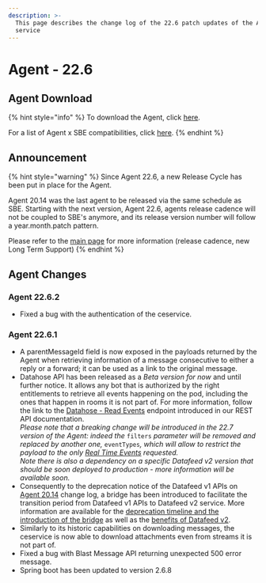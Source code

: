 ```yaml
---
description: >-
  This page describes the change log of the 22.6 patch updates of the Agent
  service
---
```


# Agent - 22.6

## Agent Download

{% hint style="info" %}
To download the Agent, click [here](https://storage.googleapis.com/sym-platform/developers/rest-api/agent-22.6.2.zip).

For a list of Agent x SBE compatibilities, click [here](../../agent-guide/sbe-x-agent-compatibility-matrix.md).
{% endhint %}

## Announcement

{% hint style="warning" %}
Since Agent 22.6, a new Release Cycle has been put in place for the Agent.

Agent 20.14 was the last agent to be released via the same schedule as SBE. Starting with the next version, Agent 22.6, agents release cadence will not be coupled to SBE's anymore, and its release version number will follow a year.month.patch pattern.

Please refer to the [main page](./) for more information (release cadence, new Long Term Support)
{% endhint %}

## Agent Changes

### Agent 22.6.2

* Fixed a bug with the authentication of the ceservice.

### Agent 22.6.1

* A parentMessageId field is now exposed in the payloads returned by the Agent when retrieving information of a message consecutive to either a reply or a forward; it can be used as a link to the original message.
* Datahose API has been released as a _Beta version for now_ and until further notice. It allows any bot that is authorized by the right entitlements to retrieve all events happening on the pod, including the ones that happen in rooms it is not part of. For more information, follow the link to the [Datahose - Read Events](https://developers.symphony.com/restapi/reference/datahose-read-events) endpoint introduced in our REST API documentation.\
  _Please note that a breaking change will be introduced in the 22.7 version of the Agent: indeed the_ `filters` _parameter will be removed and replaced by another one,_ `eventTypes`_, which will allow to restrict the payload to the only_ [_Real Time Events_](../../../building-bots-on-symphony/datafeed/real-time-events.md) _requested._\
  _Note there is also a dependency on a specific Datafeed v2 version that should be soon deployed to production - more information will be available soon._
* Consequently to the deprecation notice of the Datafeed v1 APIs on [Agent 20.14](agent-20.14.md#deprecation-notice) change log, a bridge has been introduced to facilitate the transition period from Datafeed v1 APIs to Datafeed v2 service. More information are available for the [deprecation timeline and the introduction of the bridge](https://docs.developers.symphony.com/building-bots-on-symphony/datafeed) as well as the [benefits of Datafeed v2](https://developers.symphony.com/restapi/v20.14/reference/datafeed).
* Similarly to its historic capabilities on downloading messages, the ceservice is now able to download attachments even from streams it is not part of.
* Fixed a bug with Blast Message API returning unexpected 500 error message.
* Spring boot has been updated to version 2.6.8

